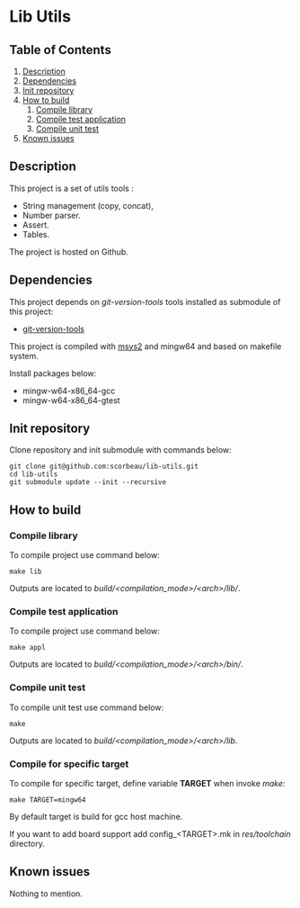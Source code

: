 # Lib Utils

## Table of Contents

1. [Description](#description)
2. [Dependencies](#dependencies)
3. [Init repository](#init-repository)
4. [How to build](#how-to-build)
    1. [Compile library](#compile-library)
    2. [Compile test application](#compile-test-application)
    3. [Compile unit test](#compile-unit-test)
5. [Known issues](#known-issues)

## Description <a name="description"></a>

This project is a set of utils tools :
 * String management (copy, concat),
 * Number parser.
 * Assert.
 * Tables.

The project is hosted on Github.

## Dependencies <a name="dependencies"></a>

This project depends on *git-version-tools* tools installed as submodule of this
project:
 * [git-version-tools](https://github.com/scorbeau/git-version-tools)

This project is compiled with [msys2](https://www.msys2.org/) and mingw64 and 
based on makefile system.

Install packages below:
 * mingw-w64-x86_64-gcc
 * mingw-w64-x86_64-gtest

## Init repository <a name=init-repository></a>

Clone repository and init submodule with commands below:

```(bash)
git clone git@github.com:scorbeau/lib-utils.git
cd lib-utils
git submodule update --init --recursive
```

## How to build <a name="how-to-build"></a>

### Compile library <a name="compile-library"></a>
To compile project use command below:

```(bash)
make lib
```

Outputs are located to *build/<compilation_mode>/\<arch>/lib/*.

### Compile test application <a name="compile-test-application"></a>
To compile project use command below:

```(bash)
make appl
```

Outputs are located to *build/<compilation_mode>/\<arch>/bin/*.

### Compile unit test <a name="compile-unit-test"></a>

To compile unit test use command below:

```(bash)
make
```

Outputs are located to *build/<compilation_mode>/\<arch>/lib*.

### Compile for specific target <a name="specific-target-complation"></a>

To compile for specific target, define variable **TARGET** when invoke *make*:

```(bash)
make TARGET=mingw64
```

By default target is build for gcc host machine.

If you want to add board support add config_\<TARGET>.mk in *res/toolchain* 
directory.

## Known issues <a name="known-issues"></a>

Nothing to mention.
